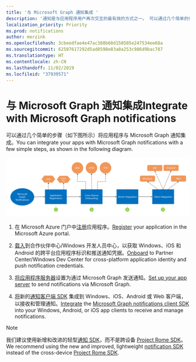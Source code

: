 ```yaml
---
title: '与 Microsoft Graph 通知集成 '
description: '通知是与应用程序用户再次交互的最有效的方式之一。 可以通过几个简单的步骤将应用程序与 Microsoft Graph 通知集成。  '
localization_priority: Priority
ms.prod: notifications
author: merzink
ms.openlocfilehash: 3cbeedfae4e47ac388b60d150505e247534ee68a
ms.sourcegitcommit: 62507617292d5ad8598e83a8a253c986d9bac787
ms.translationtype: HT
ms.contentlocale: zh-CN
ms.lasthandoff: 11/02/2019
ms.locfileid: "37939571"
---
```

# <a name="integrate-with-microsoft-graph-notifications"></a><span data-ttu-id="ec296-104">与 Microsoft Graph 通知集成</span><span class="sxs-lookup"><span data-stu-id="ec296-104">Integrate with Microsoft Graph notifications</span></span>

<span data-ttu-id="ec296-105">可以通过几个简单的步骤（如下图所示）将应用程序与 Microsoft Graph 通知集成。</span><span class="sxs-lookup"><span data-stu-id="ec296-105">You can integrate your apps with Microsoft Graph notifications with a few simple steps, as shown in the following diagram.</span></span>

![显示载入通知步骤的图片：注册、跨设备载入、服务器集成和客户端集成](images/notifications-integration-e2e-overview.png)

1.  <span data-ttu-id="ec296-107">在 Microsoft Azure 门户中[注册](notifications-integration-app-registration.md)应用程序。</span><span class="sxs-lookup"><span data-stu-id="ec296-107">[Register](notifications-integration-app-registration.md) your application in the Microsoft Azure portal.</span></span>

2. <span data-ttu-id="ec296-108">[载入](notifications-integration-cross-device-experiences-onboarding.md)到合作伙伴中心/Windows 开发人员中心，以获取 Windows、iOS 和 Android 的跨平台应用程序标识和推送通知凭据。</span><span class="sxs-lookup"><span data-stu-id="ec296-108">[Onboard](notifications-integration-cross-device-experiences-onboarding.md) to Partner Center/Windows Dev Center for cross-platform application identity and push notification credentials.</span></span>

3.  <span data-ttu-id="ec296-109">[将应用程序服务器](notifications-integrating-app-server.md)设置为通过 Microsoft Graph 发送通知。</span><span class="sxs-lookup"><span data-stu-id="ec296-109">[Set up your app server](notifications-integrating-app-server.md) to send notifications via Microsoft Graph.</span></span>

4.  <span data-ttu-id="ec296-110">[将](notifications-integrating-with-windows.md)新的[通知客户端 SDK](https://aka.ms/GNSDK) 集成到 Windows、iOS、Android 或 Web 客户端，以接收和管理通知。</span><span class="sxs-lookup"><span data-stu-id="ec296-110">[Integrate](notifications-integrating-with-windows.md) the [Microsoft Graph notifications client SDK](https://aka.ms/GNSDK) into your Windows, Android, or iOS app clients to receive and manage notifications.</span></span>

> [!NOTE]
> <span data-ttu-id="ec296-111">我们建议使用新增和改进的轻型[通知 SDK](https://aka.ms/GNSDK)，而不是跨设备 [Project Rome SDK](https://github.com/microsoft/project-rome)。</span><span class="sxs-lookup"><span data-stu-id="ec296-111">We recommend using the new and improved, lightweight [notification SDK](https://aka.ms/GNSDK) instead of the cross-device [Project Rome SDK](https://github.com/microsoft/project-rome).</span></span>
